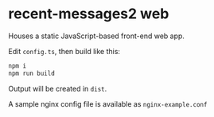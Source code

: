 # recent-messages2 web

Houses a static JavaScript-based front-end web app.

Edit `config.ts`, then build like this:

```bash
npm i
npm run build
```

Output will be created in `dist`.

A sample nginx config file is available as `nginx-example.conf`

